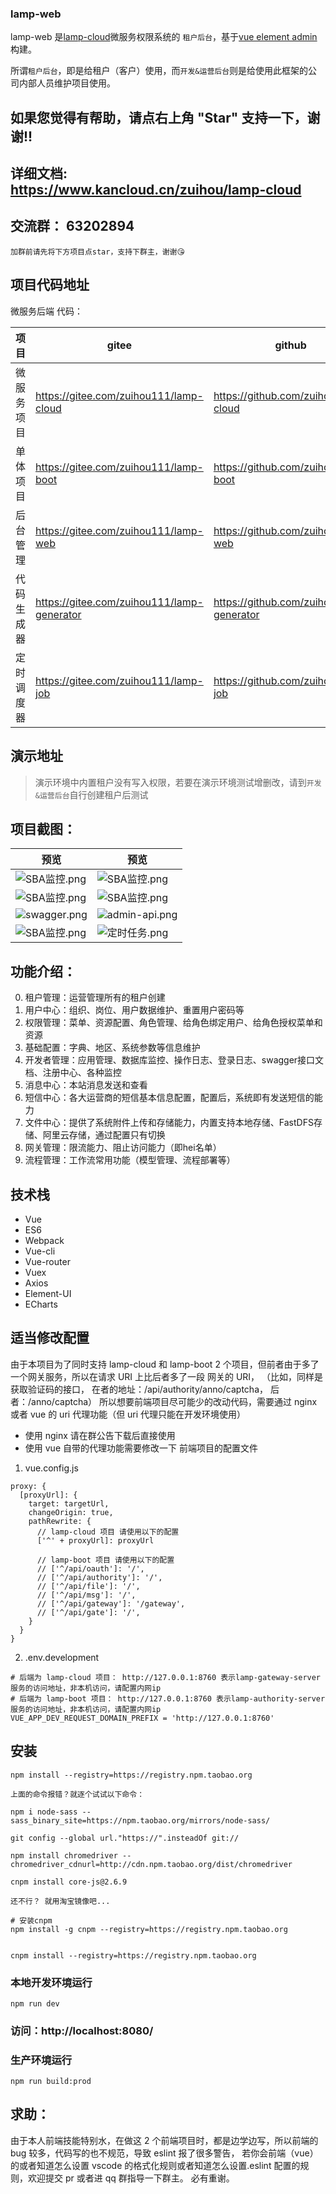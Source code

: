 ### lamp-web

lamp-web 是[lamp-cloud](https://github.com/zuihou/lamp-cloud)微服务权限系统的 `租户后台`，基于[vue element admin](https://panjiachen.github.io/vue-element-admin-site/zh/)构建。

所谓`租户后台`，即是给租户（客户）使用，而`开发&运营后台`则是给使用此框架的公司内部人员维护项目使用。

## 如果您觉得有帮助，请点右上角 "Star" 支持一下，谢谢!!

## 详细文档: https://www.kancloud.cn/zuihou/lamp-cloud

## 交流群： 63202894
    加群前请先将下方项目点star，支持下群主，谢谢😘

## 项目代码地址

微服务后端 代码：

| 项目          | gitee                                          | github                                       |
| ------------- | ---------------------------------------------- | -------------------------------------------- |
| 微服务项目    | https://gitee.com/zuihou111/lamp-cloud | https://github.com/zuihou/lamp-cloud |
| 单体项目      | https://gitee.com/zuihou111/lamp-boot  | https://github.com/zuihou/lamp-boot  |
| 后台管理      | https://gitee.com/zuihou111/lamp-web | https://github.com/zuihou/lamp-web  |
| 代码生成器    | https://gitee.com/zuihou111/lamp-generator | https://github.com/zuihou/lamp-generator   |
| 定时调度器    | https://gitee.com/zuihou111/lamp-job | https://github.com/zuihou/lamp-job   |

## 演示地址

> 演示环境中内置租户没有写入权限，若要在演示环境测试增删改，请到`开发&运营后台`自行创建租户后测试


## 项目截图：

| 预览                                                   | 预览                                                   |
| ------------------------------------------------------ | ------------------------------------------------------ |
| ![SBA监控.png](image/项目相关/开发%26运营后台预览.png) | ![SBA监控.png](image/项目相关/租户后台预览.png)        |
| ![SBA监控.png](image/监控界面/sba.png)                 | ![SBA监控.png](image/监控界面/zipkin.png)              |
| ![swagger.png](image/项目相关/swagger获取token.jpg)    | ![admin-api.png](image/项目相关/admin-api.png)         |
| ![SBA监控.png](image/1000star.png)                     | ![定时任务.png](image/项目相关/zuihou-jobs-server.png) |

## 功能介绍：
0. 租户管理：运营管理所有的租户创建
1. 用户中心：组织、岗位、用户数据维护、重置用户密码等
2. 权限管理：菜单、资源配置、角色管理、给角色绑定用户、给角色授权菜单和资源
3. 基础配置：字典、地区、系统参数等信息维护
4. 开发者管理：应用管理、数据库监控、操作日志、登录日志、swagger接口文档、注册中心、各种监控
5. 消息中心：本站消息发送和查看
6. 短信中心：各大运营商的短信基本信息配置，配置后，系统即有发送短信的能力
7. 文件中心：提供了系统附件上传和存储能力，内置支持本地存储、FastDFS存储、阿里云存储，通过配置只有切换
8. 网关管理：限流能力、阻止访问能力（即hei名单）
9. 流程管理：工作流常用功能（模型管理、流程部署等）

## 技术栈

- Vue
- ES6
- Webpack
- Vue-cli
- Vue-router
- Vuex
- Axios
- Element-UI
- ECharts


## 适当修改配置

由于本项目为了同时支持 lamp-cloud 和 lamp-boot 2 个项目，但前者由于多了一个网关服务，所以在请求 URI 上比后者多了一段 网关的 URI，
（比如，同样是获取验证码的接口， 在者的地址：/api/authority/anno/captcha， 后者：/anno/captcha）
所以想要前端项目尽可能少的改动代码，需要通过 nginx 或者 vue 的 uri 代理功能（但 uri 代理只能在开发环境使用）

- 使用 nginx 请在群公告下载后直接使用
- 使用 vue 自带的代理功能需要修改一下 前端项目的配置文件

1. vue.config.js

```
proxy: {
  [proxyUrl]: {
    target: targetUrl,
    changeOrigin: true,
    pathRewrite: {
      // lamp-cloud 项目 请使用以下的配置
      ['^' + proxyUrl]: proxyUrl

      // lamp-boot 项目 请使用以下的配置
      // ['^/api/oauth']: '/',
      // ['^/api/authority']: '/',
      // ['^/api/file']: '/',
      // ['^/api/msg']: '/',
      // ['^/api/gateway']: '/gateway',
      // ['^/api/gate']: '/',
    }
  }
}
```

2. .env.development
```
# 后端为 lamp-cloud 项目： http://127.0.0.1:8760 表示lamp-gateway-server服务的访问地址，非本机访问，请配置内网ip
# 后端为 lamp-boot 项目： http://127.0.0.1:8760 表示lamp-authority-server服务的访问地址，非本机访问，请配置内网ip
VUE_APP_DEV_REQUEST_DOMAIN_PREFIX = 'http://127.0.0.1:8760'
```

## 安装

```
npm install --registry=https://registry.npm.taobao.org

上面的命令报错？就逐个试试以下命令：

npm i node-sass --sass_binary_site=https://npm.taobao.org/mirrors/node-sass/

git config --global url."https://".insteadOf git://

npm install chromedriver --chromedriver_cdnurl=http://cdn.npm.taobao.org/dist/chromedriver

cnpm install core-js@2.6.9 

还不行？ 就用淘宝镜像吧...

# 安装cnpm
npm install -g cnpm --registry=https://registry.npm.taobao.org


cnpm install --registry=https://registry.npm.taobao.org
```

### 本地开发环境运行

```
npm run dev
```

### 访问：http://localhost:8080/

### 生产环境运行
```
npm run build:prod
```

## 求助：

由于本人前端技能特别水，在做这 2 个前端项目时，都是边学边写，所以前端的 bug 较多，代码写的也不规范，导致 eslint 报了很多警告，
若你会前端（vue）的或者知道怎么设置 vscode 的格式化规则或者知道怎么设置.eslint 配置的规则，欢迎提交 pr 或者进 qq 群指导一下群主。
必有重谢。
